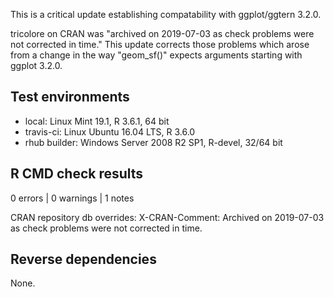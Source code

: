 This is a critical update establishing compatability with ggplot/ggtern 3.2.0.

tricolore on CRAN was "archived on 2019-07-03 as check problems were not corrected in time." This update corrects those problems which arose from a change in the way "geom_sf()" expects arguments starting with ggplot 3.2.0.

## Test environments

* local: Linux Mint 19.1, R 3.6.1, 64 bit
* travis-ci: Linux Ubuntu 16.04 LTS, R 3.6.0
* rhub builder: Windows Server 2008 R2 SP1, R-devel, 32/64 bit

## R CMD check results

0 errors | 0 warnings | 1 notes

CRAN repository db overrides:
  X-CRAN-Comment: Archived on 2019-07-03 as check problems were not
    corrected in time.

## Reverse dependencies

None.
